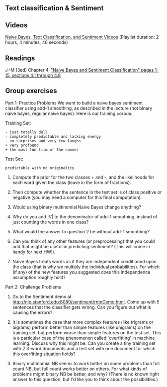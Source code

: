 
Text classification & Sentiment 
------------------------------

## Videos 

[Naive Bayes, Text Classification, and Sentiment Videos](https://www.youtube.com/playlist?list=PLSI4up6RakkgHsNl6PB5XW2X0DMH000n-) 
(Playlist duration: 2 hours, 4 minutes, 46 seconds) 

## Readings

J+M (3ed) Chapter 4, ["Naive Bayes and Sentiment Classification" pages 1-15, sections 4.1 through 4.8](https://web.stanford.edu/~jurafsky/slp3/4.pdf)

## Group exercises 

Part 1: Practice Problems 
We want to build a naive bayes sentiment classifier using add-1 smoothing, as described in the lecture (not binary naive bayes, regular naive bayes). Here is our training corpus:

Training Set:

    - just totally dull 
    - completely predictable and lacking energy
    - no surprises and very few laughs 
    + very profound 
    + the most fun film of the summer 
    
Test Set:

    predictable with no originality 
    
1.	Compute the prior for the two classes + and -, and the likelihoods for each word given the class (leave in the form of fractions).

2.	Then compute whether the sentence in the test set is of class positive or negative (you may need a computer for this final computation).

3.	Would using binary multinomial Naive Bayes change anything?
              

4.	Why do you add |V| to the denominator of add-1 smoothing, instead of just counting the words in one class?


5.	What would the answer to question 2 be without add-1 smoothing?


6.	Can you think of any other features (or preprocessing) that you could add that might be useful in predicting sentiment? (This will come in handy for next HW!).


7.	Naive Bayes treats words as if they are independent conditioned upon the class (that is why we multiply the individual probabilities). For which (if any) of the new features you suggested does this independence assumption roughly hold?

              


Part 2: Challenge Problems
1.	Go to the Sentiment demo at http://nlp.stanford.edu:8080/sentiment/rntnDemo.html. Come up with 5 sentences that the classifier gets wrong. Can you figure out what is causing the errors?


2.	It is sometimes the case that more complex features (like trigrams or bigrams) perform better than simple features (like unigrams) on the training set, but perform worse than simple features on the test set. This is a particular case of the phenomenon called `overfitting' in machine learning. Discuss why this might be. Can you create a tiny training set with 2 3-word documents and a test set with one document for which this overfitting situation holds?


3.	Binary multinomial NB seems to work better on some problems than full count NB, but full count works better on others. For what kinds of problems might binary NB be better, and why? (There is no known right answer to this question, but I'd like you to think about the possibilities.)
